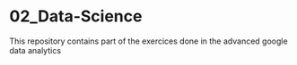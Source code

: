 # 02_Data-Science
This repository contains part of the exercices done in the advanced google data analytics

